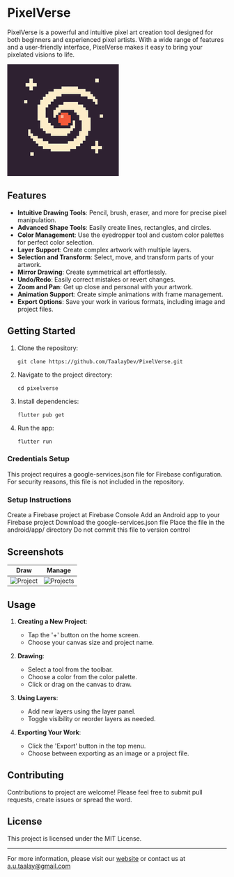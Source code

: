 # PixelVerse

PixelVerse is a powerful and intuitive pixel art creation tool designed for both beginners and experienced pixel artists. With a wide range of features and a user-friendly interface, PixelVerse makes it easy to bring your pixelated visions to life.

![PixelVerse Logo](assets/images/logo.png)

## Features

- **Intuitive Drawing Tools**: Pencil, brush, eraser, and more for precise pixel manipulation.
- **Advanced Shape Tools**: Easily create lines, rectangles, and circles.
- **Color Management**: Use the eyedropper tool and custom color palettes for perfect color selection.
- **Layer Support**: Create complex artwork with multiple layers.
- **Selection and Transform**: Select, move, and transform parts of your artwork.
- **Mirror Drawing**: Create symmetrical art effortlessly.
- **Undo/Redo**: Easily correct mistakes or revert changes.
- **Zoom and Pan**: Get up close and personal with your artwork.
- **Animation Support**: Create simple animations with frame management.
- **Export Options**: Save your work in various formats, including image and project files.

## Getting Started

1. Clone the repository:
   ```
   git clone https://github.com/TaalayDev/PixelVerse.git
   ```
2. Navigate to the project directory:
   ```
   cd pixelverse
   ```
3. Install dependencies:
   ```
   flutter pub get
   ```
4. Run the app:
   ```
   flutter run
   ```

### Credentials Setup
This project requires a google-services.json file for Firebase configuration. For security reasons, this file is not included in the repository.

### Setup Instructions
Create a Firebase project at Firebase Console
Add an Android app to your Firebase project
Download the google-services.json file
Place the file in the android/app/ directory
Do not commit this file to version control

## Screenshots

Draw | Manage
--- | ---
![Project](https://is2-ssl.mzstatic.com/image/thumb/PurpleSource211/v4/38/31/39/383139bc-269f-7f28-7abe-b3645e912cc2/Screenshot_2025-04-25_at_01.04.06.png/0x0ss.png) | ![Projects](https://is2-ssl.mzstatic.com/image/thumb/PurpleSource211/v4/b0/f8/2f/b0f82fde-12a4-1274-4566-9f250deb690c/Screenshot_2025-04-25_at_01.29.12.png/0x0ss.png)

## Usage

1. **Creating a New Project**: 
   - Tap the '+' button on the home screen.
   - Choose your canvas size and project name.

2. **Drawing**: 
   - Select a tool from the toolbar.
   - Choose a color from the color palette.
   - Click or drag on the canvas to draw.

3. **Using Layers**:
   - Add new layers using the layer panel.
   - Toggle visibility or reorder layers as needed.

4. **Exporting Your Work**:
   - Click the 'Export' button in the top menu.
   - Choose between exporting as an image or a project file.

## Contributing

Contributions to project are welcome! Please feel free to submit pull requests, create issues or spread the word.

## License

This project is licensed under the MIT License.

---

For more information, please visit our [website](https://taalaydev.github.io) or contact us at a.u.taalay@gmail.com